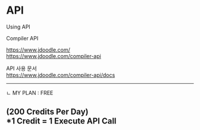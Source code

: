 # API
Using API

Compiler API<br>

https://www.jdoodle.com/ <br>
https://www.jdoodle.com/compiler-api <br>

API 사용 문서 <br>
https://www.jdoodle.com/compiler-api/docs <br>

--------------------------------------
ㄴ MY PLAN : FREE <br>

(200 Credits Per Day) <br>
*1 Credit = 1 Execute API Call
--------------------------------------
